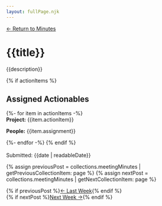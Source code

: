 ```yaml
---
layout: fullPage.njk
---
```

<a href="/minutes">← Return to Minutes</a>
# {{title}}
{{description}}


{% if actionItems %}
<br>
<h2>Assigned Actionables</h2>
{%- for item in actionItems -%}
<div class="project-assignment">
<b>Project:</b> {{item.actionItem}}

<b>People:</b> {{item.assignment}}
</div>
{%- endfor -%}
{% endif %}


<br>
<br>
Submitted: {{date | readableDate}}

{% assign previousPost = collections.meetingMinutes | getPreviousCollectionItem: page %}
{% assign nextPost = collections.meetingMinutes | getNextCollectionItem: page %}
<div class="post-btn-wrapper">
<div>
{% if previousPost %}<a href="{{ previousPost.url }}">← Last Week</a>{% endif %}</div>
<div>
{% if nextPost %}<a href="{{ nextPost.url }}">Next Week →</a>{% endif %}</div>
</div>